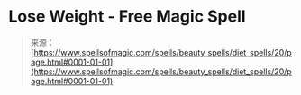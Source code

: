 <!--yml
category: 未分类
date: 2024-06-12 18:32:45
-->

# Lose Weight - Free Magic Spell

> 来源：[https://www.spellsofmagic.com/spells/beauty_spells/diet_spells/20/page.html#0001-01-01](https://www.spellsofmagic.com/spells/beauty_spells/diet_spells/20/page.html#0001-01-01)